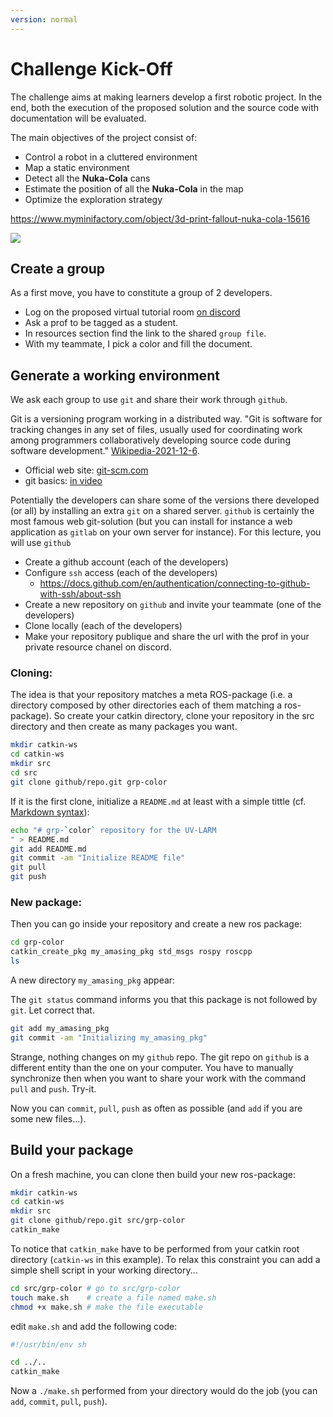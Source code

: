 ```yaml
---
version: normal 
---
```

# Challenge Kick-Off


The challenge aims at making learners develop a first robotic project.
In the end, both the execution of the proposed solution and the source code with documentation will be evaluated.

The main objectives of the project consist of:

- Control a robot in a cluttered environment
- Map a static environment
- Detect all the **Nuka-Cola** cans
- Estimate the position of all the **Nuka-Cola** in the map
- Optimize the exploration strategy

<https://www.myminifactory.com/object/3d-print-fallout-nuka-cola-15616>

![](https://cdn.myminifactory.com/assets/object-assets/579fca2a374fc/images/720X720-7a4418213f3ce580bb21f641c36650bd5eb8cdb3.jpg)

## Create a group

As a first move, you have to constitute a group of 2 developers.

- Log on the proposed virtual tutorial room [on discord](https://discord.gg/dPqtYmvD58)
- Ask a prof to be tagged as a student.
- In resources section find the link to the shared `group file`.
- With my teammate, I pick a color and fill the document.

## Generate a working environment

We ask each group to use `git` and share their work through `github`.

Git is a versioning program working in a distributed way.
"Git is software for tracking changes in any set of files, usually used for coordinating work among programmers collaboratively developing source code during software development." [Wikipedia-2021-12-6](https://en.wikipedia.org/wiki/Git).

- Official web site: [git-scm.com](https://git-scm.com/)
- git basics: [in video](https://git-scm.com/videos)

Potentially the developers can share some of the versions there developed (or all) by installing an extra `git` on a shared server. `github` is certainly the most famous web git-solution (but you can install for instance a web application as `gitlab`  on your own server for instance).
For this lecture, you will use `github`

- Create a github account (each of the developers)
- Configure `ssh` access (each of the developers)
   + https://docs.github.com/en/authentication/connecting-to-github-with-ssh/about-ssh
- Create a new repository on `github` and invite your teammate (one of the developers)
- Clone locally (each of the developers)
- Make your repository publique and share the url with the prof in your private resource chanel on discord.

### Cloning:

The idea is that your repository matches a meta ROS-package (i.e. a directory composed by other directories each of them matching a ros-package). So create your catkin directory, clone your repository in the src directory and then create as many packages you want.

```bash
mkdir catkin-ws
cd catkin-ws
mkdir src
cd src
git clone github/repo.git grp-color
```

If it is the first clone, initialize a `README.md` at least with a simple tittle (cf. [Markdown syntax](https://fr.wikipedia.org/wiki/Markdown)):

```bash
echo "# grp-`color` repository for the UV-LARM
" > README.md
git add README.md
git commit -am "Initialize README file"
git pull
git push
```

### New package:

Then you can go inside your repository and create a new ros package:

```bash
cd grp-color
catkin_create_pkg my_amasing_pkg std_msgs rospy roscpp
ls
```

A new directory `my_amasing_pkg` appear:

The `git status` command informs you that this package is not followed by `git`. Let correct that.

```bash
git add my_amasing_pkg
git commit -am "Initializing my_amasing_pkg"
```

Strange, nothing changes on my `github` repo.
The git repo on `github` is a different entity than the one on your computer. You have to manually synchronize then when you want to share your work with the command `pull`  and `push`. Try-it.

Now you can `commit`, `pull`, `push` as often as possible (and `add` if you are some new files...).


## Build your package

On a fresh machine, you can clone then build your new ros-package:

```bash
mkdir catkin-ws
cd catkin-ws
mkdir src
git clone github/repo.git src/grp-color
catkin_make
```

To notice that `catkin_make` have to be performed from your catkin root directory (`catkin-ws` in this example). 
To relax this constraint you can add a simple shell script in your working directory...

```bash
cd src/grp-color # go to src/grp-color
touch make.sh    # create a file named make.sh
chmod +x make.sh # make the file executable
```

edit `make.sh` and add the following code:

```bash
#!/usr/bin/env sh

cd ../..
catkin_make

```

Now a `./make.sh` performed from your directory would do the job (you can `add`, `commit`, `pull`, `push`).

<!--
## Agile software development

Agile software development aims at breaking with traditional project management by preferring:

- **Individuals and Interactions** over processes and tools
- **Working Software** over comprehensive documentation
- **Customer Collaboration** over contract negotiation
- **Responding to Change** over following a plan

The main feature of Agile Software Development consists of iterative development by moving forward incrementally
and by delivering operational versions frequently.

More on [WikiPedia](https://en.wikipedia.org/wiki/Agile_software_development).
-->
